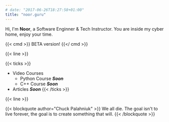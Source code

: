 ```yaml
---
# date: "2017-06-26T18:27:58+01:00"
title: "noor.guru"
---
```


Hi, I'm **Noor**, a Software Enginner & Tech Instructor. You are inside my cyber home, enjoy your time.

{{< cmd >}}
BETA version!
{{</ cmd >}}

{{< line >}}

{{< ticks >}}
* Video Courses
    * Python Course _**Soon**_
    * C++ Course _**Soon**_ 
* Articles _**Soon**_
{{< /ticks >}}

{{< line >}}


{{< blockquote author="Chuck Palahniuk" >}}
We all die. The goal isn't to live forever, the goal is to create something that will.
{{< /blockquote >}}

